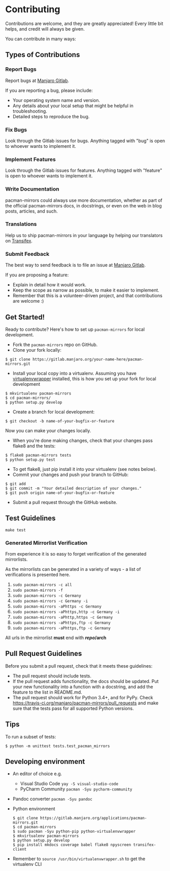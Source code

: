 # Contributing

Contributions are welcome, and they are greatly appreciated! Every
little bit helps, and credit will always be given.

You can contribute in many ways:

## Types of Contributions

### Report Bugs

Report bugs at [Manjaro Gitlab](https://gitlab.manjaro.org/applications/pacman-mirrors/issues).

If you are reporting a bug, please include:

- Your operating system name and version.
- Any details about your local setup that might be helpful in troubleshooting.
- Detailed steps to reproduce the bug.

### Fix Bugs

Look through the Gitlab issues for bugs. Anything tagged with "bug"
is open to whoever wants to implement it.

### Implement Features

Look through the Gitlab issues for features. Anything tagged with "feature"
is open to whoever wants to implement it.

### Write Documentation

pacman-mirrors could always use more documentation, whether as part of the
official pacman-mirrors docs, in docstrings, or even on the web in blog posts,
articles, and such.

### Translations

Help us to ship pacman-mirrors in your language by helping our translators on [Transifex](https://www.transifex.com/manjarolinux/manjaro-pacman-mirrors/dashboard/).

### Submit Feedback

The best way to send feedback is to file an issue at [Manjaro Gitlab](https://gitlab.manjaro.org/applications/pacman-mirrors/issues).

If you are proposing a feature:

* Explain in detail how it would work.
* Keep the scope as narrow as possible, to make it easier to implement.
* Remember that this is a volunteer-driven project, and that contributions
  are welcome :)

## Get Started!

Ready to contribute? Here's how to set up `pacman-mirrors` for local development.

* Fork the `pacman-mirrors` repo on GitHub.
* Clone your fork locally:
    
```
$ git clone https://gitlab.manjaro.org/your-name-here/pacman-mirrors.git
```
    
* Install your local copy into a virtualenv. Assuming you have [virtualenvwrapper](https://virtualenvwrapper.readthedocs.io/en/latest/) installed, this is how you set up your fork for local development

```    
$ mkvirtualenv pacman-mirrors
$ cd pacman-mirrors/
$ python setup.py develop
```

* Create a branch for local development:

```
$ git checkout -b name-of-your-bugfix-or-feature
```

   Now you can make your changes locally.

* When you're done making changes, check that your changes pass flake8 and the tests:

```
$ flake8 pacman-mirrors tests
$ python setup.py test
```

* To get flake8, just pip install it into your virtualenv (see notes below).
* Commit your changes and push your branch to GitHub:

```
$ git add
$ git commit -m "Your detailed description of your changes."
$ git push origin name-of-your-bugfix-or-feature
```

* Submit a pull request through the GitHub website.

## Test Guidelines

```
make test

```
### Generated Mirrorlist Verification
From experience it is so easy to forget verification of the generated mirrorlists.

As the mirrorlists can be generated in a variety of ways - a list of verifications is presented here.

1. `sudo pacman-mirrors -c all`
2. `sudo pacman-mirrors -f`
3. `sudo pacman-mirrors -c Germany`
4. `sudo pacman-mirrors -c Germany -i`
5. `sudo pacman-mirrors -aPhttps -c Germany` 
6. `sudo pacman-mirrors -aPhttps,http -c Germany -i`
7. `sudo pacman-mirrors -aPhttp,https -c Germany`
8. `sudo pacman-mirrors -aPhttps,ftp -c Germany`
9. `sudo pacman-mirrors -aPhttps,ftp -c Germany`

All urls in the mirrorlist **must** end with **$repo/$arch**

## Pull Request Guidelines

Before you submit a pull request, check that it meets these guidelines:

* The pull request should include tests.
* If the pull request adds functionality, the docs should be updated. Put
   your new functionality into a function with a docstring, and add the
   feature to the list in README.md.
* The pull request should work for Python 3.4+, and for PyPy. Check
   https://travis-ci.org/manjaro/pacman-mirrors/pull_requests
   and make sure that the tests pass for all supported Python versions.

## Tips

To run a subset of tests:

```
$ python -m unittest tests.test_pacman_mirrors
```

## Developing environment

* An editor of choice e.g.
   * Visual Studio Code `yay -S visual-studio-code`
   * PyCharm Community `pacman -Syu pycharm-community`
* Pandoc converter `pacman -Syu pandoc`
* Python environment

    ```
    $ git clone https://gitlab.manjaro.org/applications/pacman-mirrors.git
    $ cd pacman-mirrors
    $ sudo pacman -Syu python-pip python-virtualenvwrapper
    $ mkvirtualenv pacman-mirrors
    $ python setup.py develop
    $ pip install mkdocs coverage babel flake8 npyscreen transifex-client
    ```

* Remember to `source /usr/bin/virtualenvwrapper.sh` to get the virtualenv CLI
